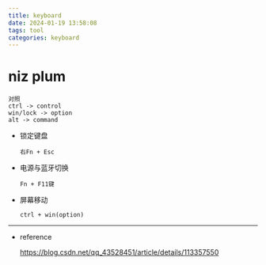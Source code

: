 ```yaml
---
title: keyboard
date: 2024-01-19 13:58:08
tags: tool
categories: keyboard
---
```




# niz plum

```
对照
ctrl -> control
win/lock -> option
alt -> command
```



- 锁定键盘

  ```
  右Fn + Esc
  ```

- 电源与蓝牙切换

  ```
  Fn + F11键
  ```


- 屏幕移动

  ```
  ctrl + win(option)
  ```

  











---

- reference

  https://blog.csdn.net/qq_43528451/article/details/113357550







